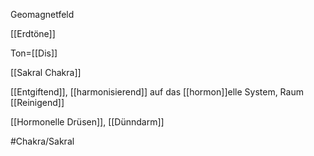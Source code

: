 Geomagnetfeld

[[Erdtöne]]

Ton=[[Dis]]

[[Sakral Chakra]]

[[Entgiftend]], [[harmonisierend]] auf das [[hormon]]elle System, Raum [[Reinigend]]

[[Hormonelle Drüsen]], [[Dünndarm]]

#Chakra/Sakral